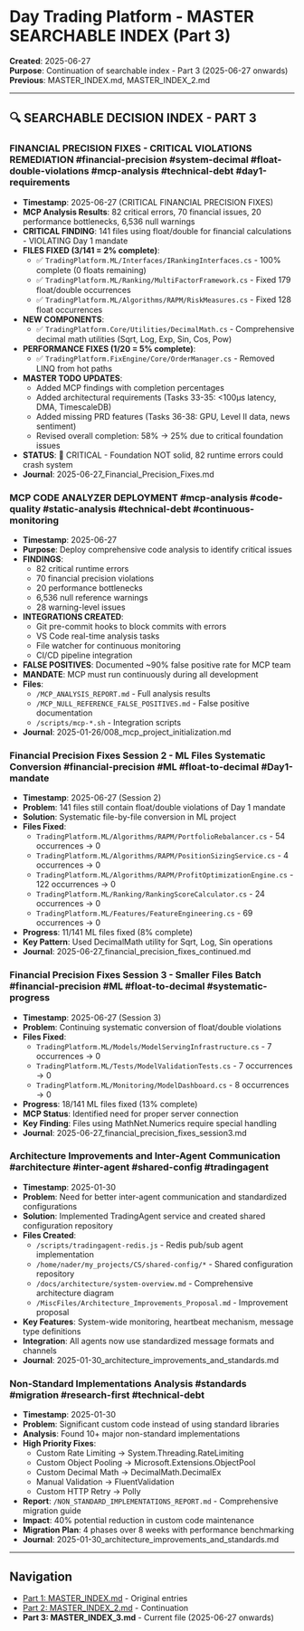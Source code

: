 # Day Trading Platform - MASTER SEARCHABLE INDEX (Part 3)
**Created**: 2025-06-27  
**Purpose**: Continuation of searchable index - Part 3 (2025-06-27 onwards)  
**Previous**: MASTER_INDEX.md, MASTER_INDEX_2.md

---

## 🔍 **SEARCHABLE DECISION INDEX - PART 3**

### **FINANCIAL PRECISION FIXES - CRITICAL VIOLATIONS REMEDIATION** #financial-precision #system-decimal #float-double-violations #mcp-analysis #technical-debt #day1-requirements
- **Timestamp**: 2025-06-27 (CRITICAL FINANCIAL PRECISION FIXES)
- **MCP Analysis Results**: 82 critical errors, 70 financial issues, 20 performance bottlenecks, 6,536 null warnings
- **CRITICAL FINDING**: 141 files using float/double for financial calculations - VIOLATING Day 1 mandate
- **FILES FIXED (3/141 = 2% complete)**:
  - ✅ `TradingPlatform.ML/Interfaces/IRankingInterfaces.cs` - 100% complete (0 floats remaining)
  - ✅ `TradingPlatform.ML/Ranking/MultiFactorFramework.cs` - Fixed 179 float/double occurrences
  - ✅ `TradingPlatform.ML/Algorithms/RAPM/RiskMeasures.cs` - Fixed 128 float occurrences
- **NEW COMPONENTS**:
  - ✅ `TradingPlatform.Core/Utilities/DecimalMath.cs` - Comprehensive decimal math utilities (Sqrt, Log, Exp, Sin, Cos, Pow)
- **PERFORMANCE FIXES (1/20 = 5% complete)**:
  - ✅ `TradingPlatform.FixEngine/Core/OrderManager.cs` - Removed LINQ from hot paths
- **MASTER TODO UPDATES**:
  - Added MCP findings with completion percentages
  - Added architectural requirements (Tasks 33-35: <100μs latency, DMA, TimescaleDB)
  - Added missing PRD features (Tasks 36-38: GPU, Level II data, news sentiment)
  - Revised overall completion: 58% → 25% due to critical foundation issues
- **STATUS**: 🔴 CRITICAL - Foundation NOT solid, 82 runtime errors could crash system
- **Journal**: 2025-06-27_Financial_Precision_Fixes.md

### **MCP CODE ANALYZER DEPLOYMENT** #mcp-analysis #code-quality #static-analysis #technical-debt #continuous-monitoring
- **Timestamp**: 2025-06-27
- **Purpose**: Deploy comprehensive code analysis to identify critical issues
- **FINDINGS**: 
  - 82 critical runtime errors
  - 70 financial precision violations
  - 20 performance bottlenecks
  - 6,536 null reference warnings
  - 28 warning-level issues
- **INTEGRATIONS CREATED**:
  - Git pre-commit hooks to block commits with errors
  - VS Code real-time analysis tasks
  - File watcher for continuous monitoring
  - CI/CD pipeline integration
- **FALSE POSITIVES**: Documented ~90% false positive rate for MCP team
- **MANDATE**: MCP must run continuously during all development
- **Files**:
  - `/MCP_ANALYSIS_REPORT.md` - Full analysis results
  - `/MCP_NULL_REFERENCE_FALSE_POSITIVES.md` - False positive documentation
  - `/scripts/mcp-*.sh` - Integration scripts
- **Journal**: 2025-01-26/008_mcp_project_initialization.md

### **Financial Precision Fixes Session 2 - ML Files Systematic Conversion** #financial-precision #ML #float-to-decimal #Day1-mandate
- **Timestamp**: 2025-06-27 (Session 2)
- **Problem**: 141 files still contain float/double violations of Day 1 mandate
- **Solution**: Systematic file-by-file conversion in ML project
- **Files Fixed**:
  - `TradingPlatform.ML/Algorithms/RAPM/PortfolioRebalancer.cs` - 54 occurrences → 0
  - `TradingPlatform.ML/Algorithms/RAPM/PositionSizingService.cs` - 4 occurrences → 0  
  - `TradingPlatform.ML/Algorithms/RAPM/ProfitOptimizationEngine.cs` - 122 occurrences → 0
  - `TradingPlatform.ML/Ranking/RankingScoreCalculator.cs` - 24 occurrences → 0
  - `TradingPlatform.ML/Features/FeatureEngineering.cs` - 69 occurrences → 0
- **Progress**: 11/141 ML files fixed (8% complete)
- **Key Pattern**: Used DecimalMath utility for Sqrt, Log, Sin operations
- **Journal**: 2025-06-27_financial_precision_fixes_continued.md

### **Financial Precision Fixes Session 3 - Smaller Files Batch** #financial-precision #ML #float-to-decimal #systematic-progress
- **Timestamp**: 2025-06-27 (Session 3)
- **Problem**: Continuing systematic conversion of float/double violations
- **Files Fixed**:
  - `TradingPlatform.ML/Models/ModelServingInfrastructure.cs` - 7 occurrences → 0
  - `TradingPlatform.ML/Tests/ModelValidationTests.cs` - 7 occurrences → 0
  - `TradingPlatform.ML/Monitoring/ModelDashboard.cs` - 8 occurrences → 0
- **Progress**: 18/141 ML files fixed (13% complete)
- **MCP Status**: Identified need for proper server connection
- **Key Finding**: Files using MathNet.Numerics require special handling
- **Journal**: 2025-06-27_financial_precision_fixes_session3.md

### **Architecture Improvements and Inter-Agent Communication** #architecture #inter-agent #shared-config #tradingagent
- **Timestamp**: 2025-01-30
- **Problem**: Need for better inter-agent communication and standardized configurations
- **Solution**: Implemented TradingAgent service and created shared configuration repository
- **Files Created**:
  - `/scripts/tradingagent-redis.js` - Redis pub/sub agent implementation
  - `/home/nader/my_projects/CS/shared-config/*` - Shared configuration repository
  - `/docs/architecture/system-overview.md` - Comprehensive architecture diagram
  - `/MiscFiles/Architecture_Improvements_Proposal.md` - Improvement proposal
- **Key Features**: System-wide monitoring, heartbeat mechanism, message type definitions
- **Integration**: All agents now use standardized message formats and channels
- **Journal**: 2025-01-30_architecture_improvements_and_standards.md

### **Non-Standard Implementations Analysis** #standards #migration #research-first #technical-debt
- **Timestamp**: 2025-01-30
- **Problem**: Significant custom code instead of using standard libraries
- **Analysis**: Found 10+ major non-standard implementations
- **High Priority Fixes**:
  - Custom Rate Limiting → System.Threading.RateLimiting
  - Custom Object Pooling → Microsoft.Extensions.ObjectPool
  - Custom Decimal Math → DecimalMath.DecimalEx
  - Manual Validation → FluentValidation
  - Custom HTTP Retry → Polly
- **Report**: `/NON_STANDARD_IMPLEMENTATIONS_REPORT.md` - Comprehensive migration guide
- **Impact**: 40% potential reduction in custom code maintenance
- **Migration Plan**: 4 phases over 8 weeks with performance benchmarking
- **Journal**: 2025-01-30_architecture_improvements_and_standards.md

---

## Navigation
- [Part 1: MASTER_INDEX.md](./MASTER_INDEX.md) - Original entries
- [Part 2: MASTER_INDEX_2.md](./MASTER_INDEX_2.md) - Continuation
- **Part 3: MASTER_INDEX_3.md** - Current file (2025-06-27 onwards)